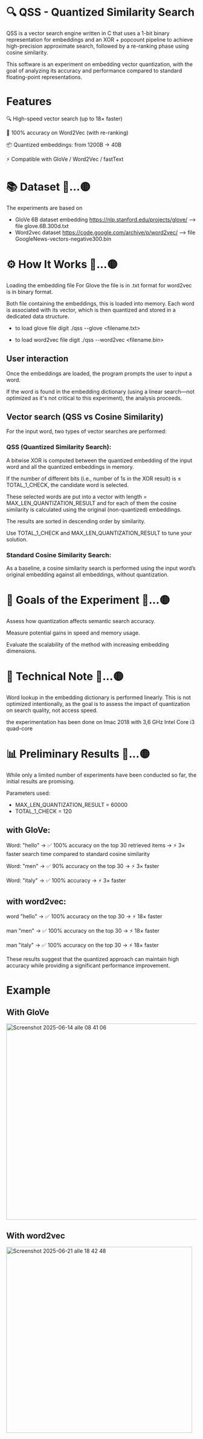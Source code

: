 # 🔍 QSS - Quantized Similarity Search 

QSS is a vector search engine written in C that uses a 1-bit binary representation for embeddings and an XOR + popcount pipeline to achieve high-precision approximate search, followed by a re-ranking phase using cosine similarity.

This software is an experiment on embedding vector quantization, with the goal of analyzing its accuracy and performance compared to standard floating-point representations.

# Features
🔍 High-speed vector search (up to 18× faster)

🧠 100% accuracy on Word2Vec (with re-ranking)

📦 Quantized embeddings: from 1200B → 40B

⚡ Compatible with GloVe / Word2Vec / fastText


# 📚 Dataset 👀...🟡 

The experiments are based on 
- GloVe 6B dataset embedding https://nlp.stanford.edu/projects/glove/   --> file glove.6B.300d.txt
- Word2vec dataset https://code.google.com/archive/p/word2vec/   --> file GoogleNews-vectors-negative300.bin

  

# ⚙️ How It Works 👀...🟡 

Loading the embedding file
For Glove the file is in .txt format for word2vec is in binary format. 

Both file containing the embeddings, this is loaded into memory. Each word is associated with its vector, which is then quantized and stored in a dedicated data structure.

- to load glove file digit ./qss --glove <filename.txt>

- to load word2vec file digit ./qss --word2vec <filename.bin>

## User interaction
Once the embeddings are loaded, the program prompts the user to input a word.

If the word is found in the embedding dictionary (using a linear search—not optimized as it's not critical to this experiment), the analysis proceeds.

## Vector search (QSS vs Cosine Similarity)
For the input word, two types of vector searches are performed:

### QSS (Quantized Similarity Search):
A bitwise XOR is computed between the quantized embedding of the input word and all the quantized embeddings in memory.

If the number of different bits (i.e., number of 1s in the XOR result) is ≤ TOTAL_1_CHECK, the candidate word is selected.

These selected words are put into a vector with length = MAX_LEN_QUANTIZATION_RESULT and for each of them the cosine similarity is calculated using the original (non-quantized) embeddings.

The results are sorted in descending order by similarity.

Use TOTAL_1_CHECK and MAX_LEN_QUANTIZATION_RESULT to tune your solution.

### Standard Cosine Similarity Search:
As a baseline, a cosine similarity search is performed using the input word’s original embedding against all embeddings, without quantization.

# 🧪 Goals of the Experiment 👀...🟡 

Assess how quantization affects semantic search accuracy.

Measure potential gains in speed and memory usage.

Evaluate the scalability of the method with increasing embedding dimensions.

# 🚧 Technical Note 👀...🟡 

Word lookup in the embedding dictionary is performed linearly. This is not optimized intentionally, as the goal is to assess the impact of quantization on search quality, not access speed.

the experimentation has been done on Imac 2018 with 3,6 GHz Intel Core i3 quad-core

# 📊 Preliminary Results 👀...🟡 

While only a limited number of experiments have been conducted so far, the initial results are promising.

Parameters used:
- MAX_LEN_QUANTIZATION_RESULT = 60000
- TOTAL_1_CHECK = 120

## with GloVe:
Word: "hello"
→ ✅ 100% accuracy on the top 30 retrieved items
→ ⚡ 3× faster search time compared to standard cosine similarity

Word: "men"
→ ✅ 90% accuracy on the top 30
→ ⚡ 3× faster

Word: "italy"
→ ✅ 100% accuracy
→ ⚡ 3× faster

## with word2vec:
word "hello"
→ ✅ 100% accuracy on the top 30
→ ⚡ 18× faster

man "men"
→ ✅ 100% accuracy on the top 30
→ ⚡ 18× faster

man "italy"
→ ✅ 100% accuracy on the top 30
→ ⚡ 18× faster


These results suggest that the quantized approach can maintain high accuracy while providing a significant performance improvement.


# Example
## With GloVe

<img width="519" alt="Screenshot 2025-06-14 alle 08 41 06" src="https://github.com/user-attachments/assets/e5d7f424-643a-4223-ab63-cb91228ff3f8" />


## With word2vec

<img width="492" alt="Screenshot 2025-06-21 alle 18 42 48" src="https://github.com/user-attachments/assets/941136d4-15b4-4b30-afe1-e5868dc72939" />
